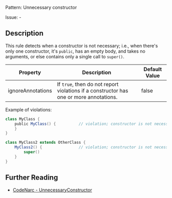 Pattern: Unnecessary constructor

Issue: -

## Description

This rule detects when a constructor is not necessary; i.e., when there's only one constructor, it's `public`, has an empty body, and takes no arguments, or else contains only a single call to `super()`.

| **Property**      | **Description**                                                                        | **Default Value** |
| --- | --- | --- |
| ignoreAnnotations | If `true`, then do not report violations if a constructor has one or more annotations. | false             |

Example of violations:

``` groovy
class MyClass {
    public MyClass() {          // violation; constructor is not necessary
    }
}

class MyClass2 extends OtherClass {
    MyClass2() {                // violation; constructor is not necessary
        super()
    }
}
```

## Further Reading

* [CodeNarc - UnnecessaryConstructor](http://codenarc.sourceforge.net/codenarc-rules-unnecessary.html#UnnecessaryConstructor)